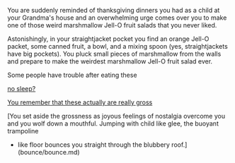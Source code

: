 You are suddenly reminded of thanksgiving dinners you had as a child at your Grandma's house and an overwhelming
urge comes over you to make one of those weird marshmallow Jell-O fruit salads that you never liked.

Astonishingly, in your straightjacket pocket you find an orange Jell-O packet, some canned fruit, a bowl, and a
mixing spoon (yes, straightjackets have big pockets). You pluck small pieces of marshmallow from the walls and
prepare to make the weirdest marshmallow Jell-O fruit salad ever.

Some people have trouble after eating these

[no sleep?](../amnesia/amnesia.md)

[You remember that these actually are really gross](gross/gross.md)

[You set aside the grossness as joyous feelings of nostalgia overcome you and
you wolf down a mouthful. Jumping with child like glee, the buoyant trampoline 
- like floor bounces you straight through the blubbery roof.](bounce/bounce.md)

